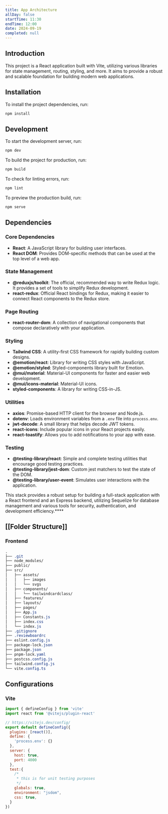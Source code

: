 ```yaml
---
title: App Architecture
allDay: false
startTime: 11:30
endTime: 12:00
date: 2024-09-19
completed: null
---
```

## **Introduction**

This project is a React application built with Vite, utilizing various libraries for state management, routing, styling, and more. It aims to provide a robust and scalable foundation for building modern web applications.


## **Installation**

To install the project dependencies, run:

```bash
npm install
```

## **Development**

To start the development server, run:

```bash
npm dev
```

To build the project for production, run:

```bash
npm build
```

To check for linting errors, run:

```bash
npm lint
```

To preview the production build, run:

```bash
npm serve
```

## **Dependencies**

### **Core Dependencies**

- **React**: A JavaScript library for building user interfaces.
- **React DOM**: Provides DOM-specific methods that can be used at the top level of a web app.

### **State Management**

- **@reduxjs/toolkit**: The official, recommended way to write Redux logic. It provides a set of tools to simplify Redux development.
- **react-redux**: Official React bindings for Redux, making it easier to connect React components to the Redux store.

### **Page Routing**

- **react-router-dom**: A collection of navigational components that compose declaratively with your application.

### **Styling**

- **Tailwind CSS**: A utility-first CSS framework for rapidly building custom designs.
- **@emotion/react**: Library for writing CSS styles with JavaScript.
- **@emotion/styled**: Styled-components library built for Emotion.
- **@mui/material**: Material-UI components for faster and easier web development.
- **@mui/icons-material**: Material-UI icons.
- **styled-components**: A library for writing CSS-in-JS.

### **Utilities**

- **axios**: Promise-based HTTP client for the browser and Node.js.
- **dotenv**: Loads environment variables from a `.env` file into `process.env`.
- **jwt-decode**: A small library that helps decode JWT tokens.
- **react-icons**: Include popular icons in your React projects easily.
- **react-toastify**: Allows you to add notifications to your app with ease.

### **Testing**

- **@testing-library/react**: Simple and complete testing utilities that encourage good testing practices.
- **@testing-library/jest-dom**: Custom jest matchers to test the state of the DOM.
- **@testing-library/user-event**: Simulates user interactions with the application.

This stack provides a robust setup for building a full-stack application with a React frontend and an Express backend, utilizing Sequelize for database management and various tools for security, authentication, and development efficiency.****

## **[[Folder Structure]]**

### **Frontend**

```css
.
├── .git
├── node_modules/
├── public/
├── src/
│   ├── assets/
│   │   ├── images
│   │   └── svgs
│   ├── components/
│   │   └── tailwindcardclass/
│   ├── features/
│   ├── layouts/
│   ├── pages/
│   ├── App.js
│   ├── Constants.js
│   ├── index.css
│   └── index.js
├── .gitignore
├── .reviewboardrc
├── eslint.config.js
├── package-lock.json
├── package.json
├── pnpm-lock.yaml 
├── postcss.config.js
├── tailwind.config.js
└── vite.config.ts

```

## **Configurations**

### **Vite**

```js
import { defineConfig } from 'vite'
import react from '@vitejs/plugin-react'

// https://vitejs.dev/config/
export default defineConfig({
  plugins: [react()],
  define: {
    'process.env': {}
  },
  server: {
    host: true,
    port: 4000
  },
  test:{ 
    /*
     * this is for unit testing purposes
     */
    globals: true,
    environment: "jsdom",
    css: true,
  }
})

```

